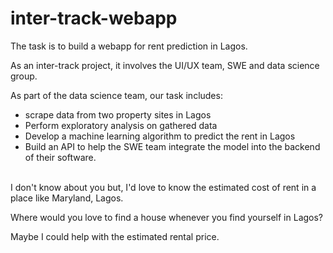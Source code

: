 # inter-track-webapp

The task is to build a webapp for rent prediction in Lagos.

As an inter-track project, it involves the UI/UX team, SWE and data science group.

As part of the data science team, our task includes:
- scrape data from two property sites in Lagos
- Perform exploratory analysis on gathered data
- Develop a machine learning algorithm to predict the rent in Lagos
- Build an API to help the SWE team integrate the model into the backend of their software.

<br>
I don't know about you but, I'd love to know the estimated cost of rent in a place like Maryland, Lagos.

Where would you love to find a house whenever you find yourself in Lagos? 

Maybe I could help with the estimated rental price.
